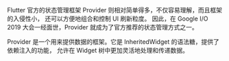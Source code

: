 Flutter 官方的状态管理框架 Provider 则相对简单得多，不仅容易理解，而且框架的入侵性小，
还可以方便地组合和控制 UI 刷新粒度。
因此，在 Google I/O 2019 大会一经面世，Provider 就成为了官方推荐的状态管理方式之一。


Provider 是一个用来提供数据的框架。它是 InheritedWidget 的语法糖，提供了依赖注入的功能，
允许在 Widget 树中更加灵活地处理和传递数据。